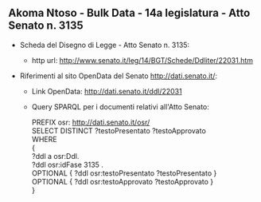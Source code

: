 ## Akoma Ntoso - Bulk Data - 14a legislatura - Atto Senato n. 3135 ##

* Scheda del Disegno di Legge - Atto Senato n. 3135:
	* http url: http://www.senato.it/leg/14/BGT/Schede/Ddliter/22031.htm

* Riferimenti al sito OpenData del Senato http://dati.senato.it/:
	* Link OpenData: http://dati.senato.it/ddl/22031
	* Query SPARQL per i documenti relativi all'Atto Senato:

        PREFIX osr: <http://dati.senato.it/osr/>  
		SELECT DISTINCT ?testoPresentato ?testoApprovato  
		WHERE  
		{  
		    ?ddl a osr:Ddl.  
		    ?ddl osr:idFase 3135 .  
		    OPTIONAL { ?ddl osr:testoPresentato ?testoPresentato }  
		    OPTIONAL { ?ddl osr:testoApprovato ?testoApprovato }  
		}
		